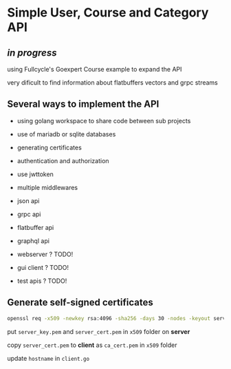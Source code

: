 # Simple User, Course and Category API

## ***in progress***

using Fullcycle's Goexpert Course example to expand the API

very dificult to find information about flatbuffers vectors and grpc streams

## Several ways to implement the API

- using golang workspace to share code between sub projects
- use of mariadb or sqlite databases

- generating certificates
- authentication and authorization
- use jwttoken
- multiple middlewares
- json api
- grpc api
- flatbuffer api
- graphql api
- webserver ? TODO!
- gui client ? TODO!
- test apis ? TODO!

## Generate self-signed certificates

```bash
openssl req -x509 -newkey rsa:4096 -sha256 -days 30 -nodes -keyout server_key.pem -out server_cert.pem -subj '/C=XX/ST=State/L=City/O=Organization/OU=Section/CN=hostname' -addext 'subjectAltName=DNS:hostname,DNS:localhost'
```

put `server_key.pem` and `server_cert.pem` in `x509` folder on **server**

copy `server_cert.pem` to **client** as `ca_cert.pem` in `x509` folder

update `hostname` in `client.go`

